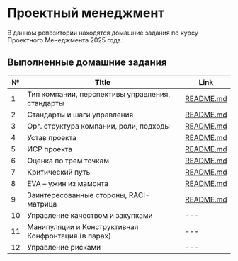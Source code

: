 # Проектный менеджмент

В данном репозитории находятся домашние задания по курсу Проектного Менеджмента 2025 года.

## Выполненные домашние задания

| №     | TItle                                                 | Link                          |
|-------|-------------------------------------------------------|-------------------------------|
| 1     | Тип компании, перспективы управления, стандарты       | [README.md](./hw1/README.md)  |
| 2     | Стандарты и шаги управления                           | [README.md](./hw2/README.md)  |
| 3     | Орг. структура компании, роли, подходы                | [README.md](./hw3/README.md)  |
| 4     | Устав проекта                                         | [README.md](./hw4/README.md)  |
| 5     | ИСР проекта                                           | [README.md](./hw5/README.md)  |
| 6     | Оценка по трем точкам                                 | [README.md](./hw6/README.md)  |
| 7     | Критический путь                                      | [README.md](./hw7/README.md)  |
| 8     | EVA – ужин из мамонта                                 | [README.md](./hw8/README.md)  |
| 9     | Заинтересованные стороны, RACI-матрица                | [README.md](./hw9/README.md)  |
| 10    | Управление качеством и закупками                      | ---                           |
| 11    | Манипуляции и Конструктивная Конфронтация (в парах)   | ---                           |
| 12    | Управление рисками                                    | ---                           |
